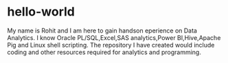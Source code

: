 # hello-world
My name is Rohit and I am here to gain handson eperience on Data Analytics.
I know Oracle PL/SQL,Excel,SAS analytics,Power BI,Hive,Apache Pig and Linux shell scripting.
The repository I have created  would include coding and other resources required for analytics and programming.
